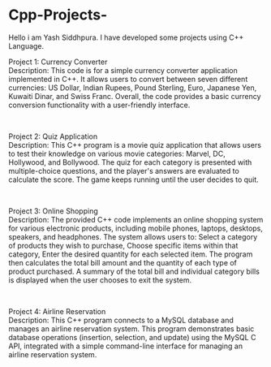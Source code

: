 # Cpp-Projects-
Hello i am Yash Siddhpura. I have developed some projects using C++ Language.
<br>

<p>
Project 1: Currency Converter<br> 
Description: This code is for a simple currency converter application implemented in C++. It allows users to convert between seven different currencies: US Dollar, Indian Rupees, Pound Sterling, Euro, Japanese Yen, Kuwaiti Dinar, and Swiss Franc. Overall, the code provides a basic currency conversion functionality with a user-friendly interface.
</p>
<br>

<p>
Project 2: Quiz Application<br>
Description: This C++ program is a movie quiz application that allows users to test their knowledge on various movie categories: Marvel, DC, Hollywood, and Bollywood. The quiz for each category is presented with multiple-choice questions, and the player's answers are evaluated to calculate the score. The game keeps running until the user decides to quit.
</p>
<br>

<p>
Project 3: Online Shopping<br>
Description: The provided C++ code implements an online shopping system for various electronic products, including mobile phones, laptops, desktops, speakers, and headphones. The system allows users to: Select a category of products they wish to purchase, Choose specific items within that category, Enter the desired quantity for each selected item. The program then calculates the total bill amount and the quantity of each type of product purchased. A summary of the total bill and individual category bills is displayed when the user chooses to exit the system.
</p>
<br>

<p>
Project 4: Airline Reservation<br>
Description:  This C++ program connects to a MySQL database and manages an airline reservation system. This program demonstrates basic database operations (insertion, selection, and update) using the MySQL C API, integrated with a simple command-line interface for managing an airline reservation system.
</p>
<br>
